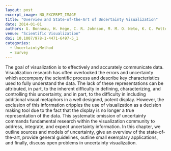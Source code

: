 ```yaml
---
layout: post
excerpt_image: NO_EXCERPT_IMAGE
title: "Overview and State-of-the-Art of Uncertainty Visualization"
date: 2014-01-01
authors: G. Bonneau, H. Hege, C. R. Johnson, M. M. O. Neto, K. C. Potter, P. Rheingans & T. Schultz
venue: "Scientific Visualization"
doi: 10.1007/978-1-4471-6497-5_1
categories:
  - UncertaintyMethod
  - Survey
---
```

The goal of visualization is to effectively and accurately communicate data. Visualization research has often overlooked the errors and uncertainty which accompany the scientific process and describe key characteristics used to fully understand the data. The lack of these representations can be attributed, in part, to the inherent difficulty in defining, characterizing, and controlling this uncertainty, and in part, to the difficulty in including additional visual metaphors in a well designed, potent display. However, the exclusion of this information cripples the use of visualization as a decision making tool due to the fact that the display is no longer a true representation of the data. This systematic omission of uncertainty commands fundamental research within the visualization community to address, integrate, and expect uncertainty information. In this chapter, we outline sources and models of uncertainty, give an overview of the state-of-the-art, provide general guidelines, outline small exemplary applications, and finally, discuss open problems in uncertainty visualization.
